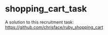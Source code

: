# shopping_cart_task

A solution to this recruitment task: https://github.com/chrisface/ruby_shopping_cart
